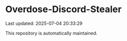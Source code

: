 # Overdose-Discord-Stealer

Last updated: 2025-07-04 20:33:29

This repository is automatically maintained.

